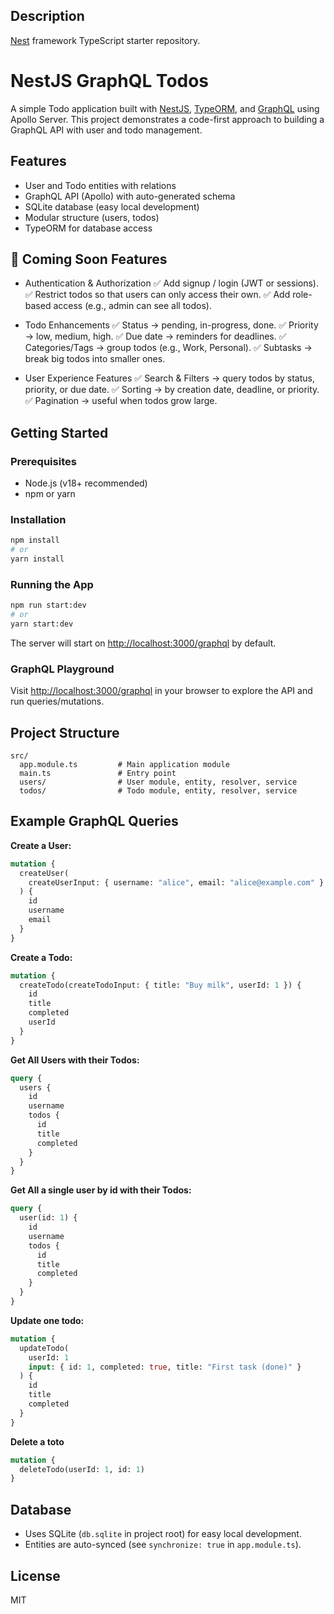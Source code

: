 ## Description

[Nest](https://github.com/nestjs/nest) framework TypeScript starter repository.

# NestJS GraphQL Todos

A simple Todo application built with [NestJS](https://nestjs.com/), [TypeORM](https://typeorm.io/), and [GraphQL](https://graphql.org/) using Apollo Server. This project demonstrates a code-first approach to building a GraphQL API with user and todo management.

## Features

- User and Todo entities with relations
- GraphQL API (Apollo) with auto-generated schema
- SQLite database (easy local development)
- Modular structure (users, todos)
- TypeORM for database access

## 🔮 Coming Soon Features

- Authentication & Authorization
  ✅ Add signup / login (JWT or sessions).
  ✅ Restrict todos so that users can only access their own.
  ✅ Add role-based access (e.g., admin can see all todos).

- Todo Enhancements
  ✅ Status → pending, in-progress, done.
  ✅ Priority → low, medium, high.
  ✅ Due date → reminders for deadlines.
  ✅ Categories/Tags → group todos (e.g., Work, Personal).
  ✅ Subtasks → break big todos into smaller ones.

- User Experience Features
  ✅ Search & Filters → query todos by status, priority, or due date.
  ✅ Sorting → by creation date, deadline, or priority.
  ✅ Pagination → useful when todos grow large.

## Getting Started

### Prerequisites

- Node.js (v18+ recommended)
- npm or yarn

### Installation

```bash
npm install
# or
yarn install
```

### Running the App

```bash
npm run start:dev
# or
yarn start:dev
```

The server will start on [http://localhost:3000/graphql](http://localhost:3000/graphql) by default.

### GraphQL Playground

Visit [http://localhost:3000/graphql](http://localhost:3000/graphql) in your browser to explore the API and run queries/mutations.

## Project Structure

```
src/
  app.module.ts         # Main application module
  main.ts               # Entry point
  users/                # User module, entity, resolver, service
  todos/                # Todo module, entity, resolver, service
```

## Example GraphQL Queries

**Create a User:**

```graphql
mutation {
  createUser(
    createUserInput: { username: "alice", email: "alice@example.com" }
  ) {
    id
    username
    email
  }
}
```

**Create a Todo:**

```graphql
mutation {
  createTodo(createTodoInput: { title: "Buy milk", userId: 1 }) {
    id
    title
    completed
    userId
  }
}
```

**Get All Users with their Todos:**

```graphql
query {
  users {
    id
    username
    todos {
      id
      title
      completed
    }
  }
}
```

**Get All a single user by id with their Todos:**

```graphql
query {
  user(id: 1) {
    id
    username
    todos {
      id
      title
      completed
    }
  }
}
```

**Update one todo:**

```graphql
mutation {
  updateTodo(
    userId: 1
    input: { id: 1, completed: true, title: "First task (done)" }
  ) {
    id
    title
    completed
  }
}
```

**Delete a toto**

```graphql
mutation {
  deleteTodo(userId: 1, id: 1)
}
```

## Database

- Uses SQLite (`db.sqlite` in project root) for easy local development.
- Entities are auto-synced (see `synchronize: true` in `app.module.ts`).

## License

MIT
